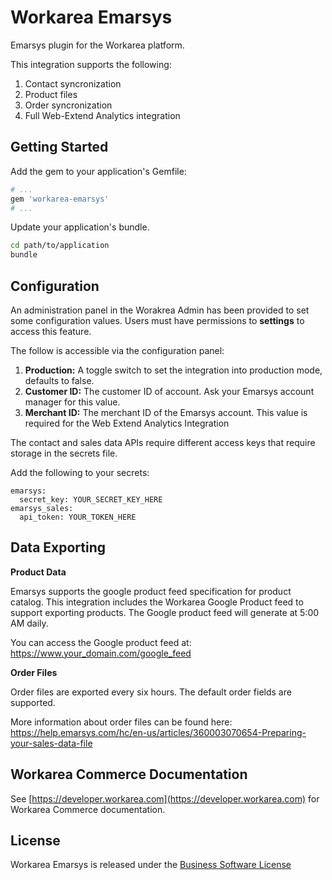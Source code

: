 Workarea Emarsys
================================================================================

Emarsys plugin for the Workarea platform.

This integration supports the following:

1. Contact syncronization
2. Product files
3. Order syncronization
4. Full Web-Extend Analytics integration

Getting Started
--------------------------------------------------------------------------------

Add the gem to your application's Gemfile:

```ruby
# ...
gem 'workarea-emarsys'
# ...
```

Update your application's bundle.

```bash
cd path/to/application
bundle
```

Configuration
--------------------------------------------------------------------------------
An administration panel in the Worakrea Admin has been provided to set some configuration values. Users must have permissions to **settings** to access this feature.

The follow is accessible via the configuration panel:

1. **Production:** A toggle switch to set the integration into production mode, defaults to false.
2. **Customer ID:** The customer ID of account. Ask your Emarsys account manager for this value.
3. **Merchant ID:** The merchant ID of the Emarsys account. This value is required for the Web Extend Analytics Integration


The contact and sales data APIs require different access keys that require storage in the secrets file.

Add the following to your secrets:

    emarsys:
      secret_key: YOUR_SECRET_KEY_HERE
    emarsys_sales:
      api_token: YOUR_TOKEN_HERE


Data Exporting
--------------------------------------------------------------------------------
**Product Data**

Emarsys supports the google product feed specification for product catalog. This integration includes the Workarea Google Product feed to support exporting products. The Google product feed will generate at 5:00 AM daily.

You can access the Google product feed at: https://www.your_domain.com/google_feed

**Order Files**

Order files are exported every six hours. The default order fields are supported.

More information about order files can be found here: https://help.emarsys.com/hc/en-us/articles/360003070654-Preparing-your-sales-data-file

Workarea Commerce Documentation
--------------------------------------------------------------------------------

See [https://developer.workarea.com](https://developer.workarea.com) for Workarea Commerce documentation.

License
--------------------------------------------------------------------------------

Workarea Emarsys is released under the [Business Software License](LICENSE)
